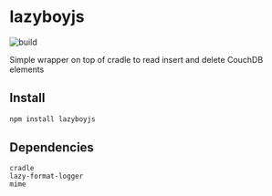 # lazyboyjs

![build](https://travis-ci.org/pteyssedre/lazyboyjs.svg?branch=master)

Simple wrapper on top of cradle to read insert and delete CouchDB elements

## Install

```bash
npm install lazyboyjs
```

## Dependencies

`cradle`  
`lazy-format-logger`  
`mime`

